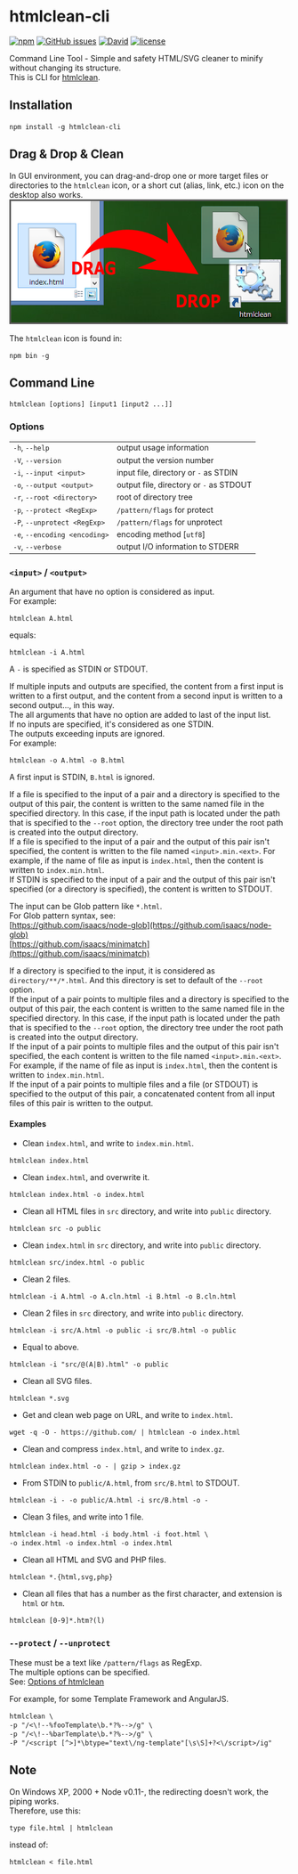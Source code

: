 # htmlclean-cli

[![npm](https://img.shields.io/npm/v/htmlclean-cli.svg)](https://www.npmjs.com/package/htmlclean-cli) [![GitHub issues](https://img.shields.io/github/issues/anseki/htmlclean-cli.svg)](https://github.com/anseki/htmlclean-cli/issues) [![David](https://img.shields.io/david/anseki/htmlclean-cli.svg)](package.json) [![license](https://img.shields.io/badge/license-MIT-blue.svg)](LICENSE)

Command Line Tool - Simple and safety HTML/SVG cleaner to minify without changing its structure.  
This is CLI for [htmlclean](https://github.com/anseki/htmlclean).

## Installation

```shell
npm install -g htmlclean-cli
```

## Drag & Drop & Clean

In GUI environment, you can drag-and-drop one or more target files or directories to the `htmlclean` icon, or a short cut (alias, link, etc.) icon on the desktop also works.  
![desktop](gui.png)

The `htmlclean` icon is found in:

```shell
npm bin -g
```

## Command Line

```shell
htmlclean [options] [input1 [input2 ...]]
```

### Options

<table>
<tr><td><code>-h</code>, <code>--help</code></td><td>output usage information</td></tr>
<tr><td><code>-V</code>, <code>--version</code></td><td>output the version number</td></tr>
<tr><td><code>-i</code>, <code>--input &lt;input&gt;</code></td><td>input file, directory or <code>-</code> as STDIN</td></tr>
<tr><td><code>-o</code>, <code>--output &lt;output&gt;</code></td><td>output file, directory or <code>-</code> as STDOUT</td></tr>
<tr><td><code>-r</code>, <code>--root &lt;directory&gt;</code></td><td>root of directory tree</td></tr>
<tr><td><code>-p</code>, <code>--protect &lt;RegExp&gt;</code></td><td><code>/pattern/flags</code> for protect</td></tr>
<tr><td><code>-P</code>, <code>--unprotect &lt;RegExp&gt;</code></td><td><code>/pattern/flags</code> for unprotect</td></tr>
<tr><td><code>-e</code>, <code>--encoding &lt;encoding&gt;</code></td><td>encoding method [<code>utf8</code>]</td></tr>
<tr><td><code>-v</code>, <code>--verbose</code></td><td>output I/O information to STDERR</td></tr>
</table>

### `<input>` / `<output>`

An argument that have no option is considered as input.  
For example:

```shell
htmlclean A.html
```

equals:

```shell
htmlclean -i A.html
```

A `-` is specified as STDIN or STDOUT.

If multiple inputs and outputs are specified, the content from a first input is written to a first output, and the content from a second input is written to a second output..., in this way.  
The all arguments that have no option are added to last of the input list.  
If no inputs are specified, it's considered as one STDIN.  
The outputs exceeding inputs are ignored.  
For example:

```shell
htmlclean -o A.html -o B.html
```

A first input is STDIN, `B.html` is ignored.

If a file is specified to the input of a pair and a directory is specified to the output of this pair, the content is written to the same named file in the specified directory. In this case, if the input path is located under the path that is specified to the `--root` option, the directory tree under the root path is created into the output directory.  
If a file is specified to the input of a pair and the output of this pair isn't specified, the content is written to the file named `<input>.min.<ext>`. For example, if the name of file as input is `index.html`, then the content is written to `index.min.html`.  
If STDIN is specified to the input of a pair and the output of this pair isn't specified (or a directory is specified), the content is written to STDOUT.

The input can be Glob pattern like `*.html`.  
For Glob pattern syntax, see:  
[https://github.com/isaacs/node-glob](https://github.com/isaacs/node-glob)  
[https://github.com/isaacs/minimatch](https://github.com/isaacs/minimatch)

If a directory is specified to the input, it is considered as `directory/**/*.html`. And this directory is set to default of the `--root` option.  
If the input of a pair points to multiple files and a directory is specified to the output of this pair, the each content is written to the same named file in the specified directory. In this case, if the input path is located under the path that is specified to the `--root` option, the directory tree under the root path is created into the output directory.  
If the input of a pair points to multiple files and the output of this pair isn't specified, the each content is written to the file named `<input>.min.<ext>`. For example, if the name of file as input is `index.html`, then the content is written to `index.min.html`.  
If the input of a pair points to multiple files and a file (or STDOUT) is specified to the output of this pair, a concatenated content from all input files of this pair is written to the output.

#### Examples

* Clean `index.html`, and write to `index.min.html`.

```shell
htmlclean index.html
```

* Clean `index.html`, and overwrite it.

```shell
htmlclean index.html -o index.html
```

* Clean all HTML files in `src` directory, and write into `public` directory.

```shell
htmlclean src -o public
```

* Clean `index.html` in `src` directory, and write into `public` directory.

```shell
htmlclean src/index.html -o public
```

* Clean 2 files.

```shell
htmlclean -i A.html -o A.cln.html -i B.html -o B.cln.html
```

* Clean 2 files in `src` directory, and write into `public` directory.

```shell
htmlclean -i src/A.html -o public -i src/B.html -o public
```

* Equal to above.

```shell
htmlclean -i "src/@(A|B).html" -o public
```

* Clean all SVG files.

```shell
htmlclean *.svg
```

* Get and clean web page on URL, and write to `index.html`.

```shell
wget -q -O - https://github.com/ | htmlclean -o index.html
```

* Clean and compress `index.html`, and write to `index.gz`.

```shell
htmlclean index.html -o - | gzip > index.gz
```

* From STDIN to `public/A.html`, from `src/B.html` to STDOUT.

```shell
htmlclean -i - -o public/A.html -i src/B.html -o -
```

* Clean 3 files, and write into 1 file.

```shell
htmlclean -i head.html -i body.html -i foot.html \
-o index.html -o index.html -o index.html
```

* Clean all HTML and SVG and PHP files.

```shell
htmlclean *.{html,svg,php}
```

* Clean all files that has a number as the first character, and extension is `html` or `htm`.

```shell
htmlclean [0-9]*.htm?(l)
```

### `--protect` / `--unprotect`

These must be a text like `/pattern/flags` as RegExp.  
The multiple options can be specified.  
See: [Options of htmlclean](https://github.com/anseki/htmlclean#options)

For example, for some Template Framework and AngularJS.

```shell
htmlclean \
-p "/<\!--%fooTemplate\b.*?%-->/g" \
-p "/<\!--%barTemplate\b.*?%-->/g" \
-P "/<script [^>]*\btype="text\/ng-template"[\s\S]+?<\/script>/ig"
```

## Note

On Windows XP, 2000 + Node v0.11-, the redirecting doesn't work, the piping works.  
Therefore, use this:

```shell
type file.html | htmlclean
```

instead of:

```shell
htmlclean < file.html
```
